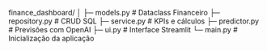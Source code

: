 finance_dashboard/
│
├─ models.py          # Dataclass Financeiro
├─ repository.py      # CRUD SQL
├─ service.py         # KPIs e cálculos
├─ predictor.py       # Previsões com OpenAI
├─ ui.py              # Interface Streamlit
└─ main.py            # Inicialização da aplicação
